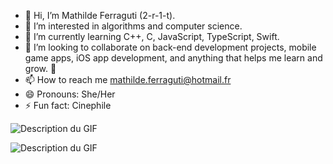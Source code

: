 - 👋 Hi, I’m Mathilde Ferraguti (2-r-1-t).
- 👀 I’m interested in algorithms and computer science.
- 🌱 I’m currently learning C++, C, JavaScript, TypeScript, Swift.
- 💞️ I’m looking to collaborate on back-end development projects, mobile game apps, iOS app development, and anything that helps me learn and grow. 💞️
- 📫 How to reach me mathilde.ferraguti@hotmail.fr
- 😄 Pronouns: She/Her
- ⚡ Fun fact: Cinephile

![Description du GIF](https://i.giphy.com/media/v1.Y2lkPTc5MGI3NjExbzI5d3p3Yms2amZncWFpc3hvOTZvZ21iMnVsNTllemJ0bjFzbHo3OCZlcD12MV9pbnRlcm5hbF9naWZfYnlfaWQmY3Q9Zw/55bM8mirLn2zC/giphy.gif)

![Description du GIF](https://i.giphy.com/media/v1.Y2lkPTc5MGI3NjExZXhiMmI1bDZsNXd6bDh1eGQxYnptM3kwdTdiNmx6NDRsM3V0N3RtNCZlcD12MV9pbnRlcm5hbF9naWZfYnlfaWQmY3Q9Zw/lRdIZFinJQFkQ/giphy.gif)
